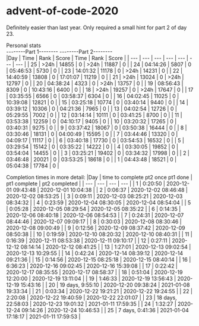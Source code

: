 # advent-of-code-2020
Definitely easier than last year. Only required a small hint for part 2 of day 23.

Personal stats  
      --------Part 1--------   --------Part 2--------  
|Day  |     Time |  Rank | Score  |     Time |  Rank | Score |
| --- | --- | --- | --- | --- | --- | --- |
| 25  |     >24h | 14855 |     0  |     >24h | 11887 |     0 | 
| 24  | 04:14:26 |  5807 |     0  | 05:46:53 |  5730 |     0 |
| 23  | 14:01:32 | 11178 |     0  |     >24h | 14231 |     0 |
| 22  | 14:40:59 | 13808 |     0  | 17:01:07 | 11219 |     0 |
| 21  |     >24h | 13024 |     0  |     >24h | 12797 |     0 |
| 20  | 04:38:24 |  4323 |     0  |     >24h | 13757 |     0 |
| 19  | 08:56:43 |  8309 |     0  | 10:43:16 |  6400 |     0 |
| 18  |     >24h | 19257 |     0  |     >24h | 17647 |     0 |
| 17  | 03:35:55 |  6566 |     0  | 03:58:37 |  6304 |     0 |
| 16  | 04:02:45 | 11025 |     0  | 10:39:08 | 12821 |     0 |
| 15  | 03:25:18 | 10774 |     0  | 03:40:14 |  9440 |     0 |
| 14  | 03:39:12 | 10306 |     0  | 04:21:36 |  7965 |     0 |
| 13  | 04:02:54 | 12726 |     0  | 05:29:55 |  7002 |     0 |
| 12  | 03:14:14 | 10111 |     0  | 03:41:25 |  8700 |     0 |
| 11  | 03:53:38 | 12259 |     0  | 04:10:17 |  9405 |     0 |
| 10  | 03:20:32 | 17265 |     0  | 03:40:31 |  9275 |     0 |
|  9  | 03:37:42 | 18067 |     0  | 03:50:38 | 16444 |     0 |
|  8  | 03:30:46 | 18131 |     0  | 04:00:49 | 15595 |     0 |
|  7  | 03:44:46 | 13320 |     0  | 04:09:17 | 11117 |     0 |
|  6  | 03:40:18 | 17730 |     0  | 03:54:53 | 16532 |     0 |
|  5  | 03:29:54 | 15142 |     0  | 03:35:22 | 14222 |     0 |
|  4  | 03:30:05 | 19852 |     0  | 03:54:04 | 14455 |     0 |
|  3  | 03:25:21 | 19402 |     0  | 03:34:32 | 17998 |     0 |
|  2  | 03:46:48 | 20021 |     0  | 03:53:25 | 18618 |     0 |
|  1  | 04:43:48 | 18521 |     0  | 05:04:38 | 17784 |     0 |


Completion times in more detail:
|Day  | time to complete pt2 once pt1 done | pt1 complete | pt2 completed | 
 | --- | --- | --- | --- | 
| 1 | 0:20:50 | 2020-12-01 09:43:48 | 2020-12-01 10:04:38 | 
| 2 | 0:06:37 | 2020-12-02 08:46:48 | 2020-12-02 08:53:25 | 
| 3 | 0:09:11 | 2020-12-03 08:25:21 | 2020-12-03 08:34:32 | 
| 4 | 0:23:59 | 2020-12-04 08:30:05 | 2020-12-04 08:54:04 | 
| 5 | 0:05:28 | 2020-12-05 08:29:54 | 2020-12-05 08:35:22 | 
| 6 | 0:14:35 | 2020-12-06 08:40:18 | 2020-12-06 08:54:53 | 
| 7 | 0:24:31 | 2020-12-07 08:44:46 | 2020-12-07 09:09:17 | 
| 8 | 0:30:03 | 2020-12-08 08:30:46 | 2020-12-08 09:00:49 | 
| 9 | 0:12:56 | 2020-12-09 08:37:42 | 2020-12-09 08:50:38 | 
| 10 | 0:19:59 | 2020-12-10 08:20:32 | 2020-12-10 08:40:31 | 
| 11 | 0:16:39 | 2020-12-11 08:53:38 | 2020-12-11 09:10:17 | 
| 12 | 0:27:11 | 2020-12-12 08:14:14 | 2020-12-12 08:41:25 | 
| 13 | 1:27:01 | 2020-12-13 09:02:54 | 2020-12-13 10:29:55 | 
| 14 | 0:42:24 | 2020-12-14 08:39:12 | 2020-12-14 09:21:36 | 
| 15 | 0:14:56 | 2020-12-15 08:25:18 | 2020-12-15 08:40:14 | 
| 16 | 6:36:23 | 2020-12-16 09:02:45 | 2020-12-16 15:39:08 | 
| 17 | 0:22:42 | 2020-12-17 08:35:55 | 2020-12-17 08:58:37 | 
| 18 | 0:51:04 | 2020-12-19 12:20:00 | 2020-12-19 13:11:04 | 
| 19 | 1:46:33 | 2020-12-19 13:56:43 | 2020-12-19 15:43:16 | 
| 20 | 19 days, 9:55:10 | 2020-12-20 09:38:24 | 2021-01-08 19:33:34 | 
| 21 | 0:03:34 | 2020-12-22 19:21:21 | 2020-12-22 19:24:55 | 
| 22 | 2:20:08 | 2020-12-22 19:40:59 | 2020-12-22 22:01:07 | 
| 23 | 18 days, 22:58:03 | 2020-12-23 19:01:32 | 2021-01-11 17:59:35 | 
| 24 | 1:32:27 | 2020-12-24 09:14:26 | 2020-12-24 10:46:53 | 
| 25 | 7 days, 0:41:36 | 2021-01-04 17:18:17 | 2021-01-11 17:59:53 | 